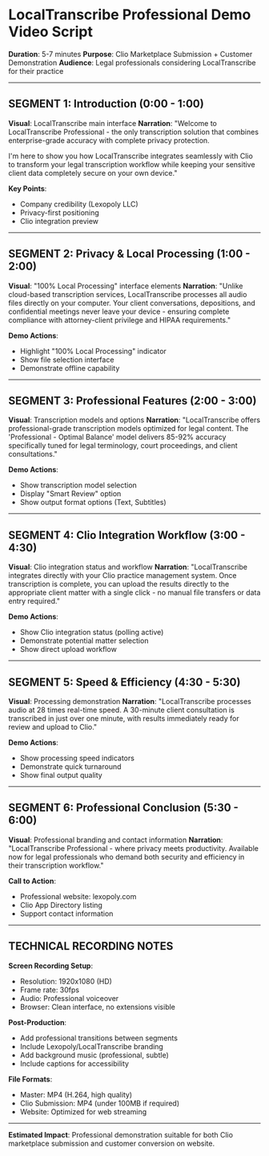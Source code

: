 # LocalTranscribe Professional Demo Video Script
**Duration**: 5-7 minutes
**Purpose**: Clio Marketplace Submission + Customer Demonstration
**Audience**: Legal professionals considering LocalTranscribe for their practice

---

## SEGMENT 1: Introduction (0:00 - 1:00)
**Visual**: LocalTranscribe main interface
**Narration**:
"Welcome to LocalTranscribe Professional - the only transcription solution that combines enterprise-grade accuracy with complete privacy protection.

I'm here to show you how LocalTranscribe integrates seamlessly with Clio to transform your legal transcription workflow while keeping your sensitive client data completely secure on your own device."

**Key Points**:
- Company credibility (Lexopoly LLC)
- Privacy-first positioning
- Clio integration preview

---

## SEGMENT 2: Privacy & Local Processing (1:00 - 2:00)
**Visual**: "100% Local Processing" interface elements
**Narration**:
"Unlike cloud-based transcription services, LocalTranscribe processes all audio files directly on your computer. Your client conversations, depositions, and confidential meetings never leave your device - ensuring complete compliance with attorney-client privilege and HIPAA requirements."

**Demo Actions**:
- Highlight "100% Local Processing" indicator
- Show file selection interface
- Demonstrate offline capability

---

## SEGMENT 3: Professional Features (2:00 - 3:00)
**Visual**: Transcription models and options
**Narration**:
"LocalTranscribe offers professional-grade transcription models optimized for legal content. The 'Professional - Optimal Balance' model delivers 85-92% accuracy specifically tuned for legal terminology, court proceedings, and client consultations."

**Demo Actions**:
- Show transcription model selection
- Display "Smart Review" option
- Show output format options (Text, Subtitles)

---

## SEGMENT 4: Clio Integration Workflow (3:00 - 4:30)
**Visual**: Clio integration status and workflow
**Narration**:
"LocalTranscribe integrates directly with your Clio practice management system. Once transcription is complete, you can upload the results directly to the appropriate client matter with a single click - no manual file transfers or data entry required."

**Demo Actions**:
- Show Clio integration status (polling active)
- Demonstrate potential matter selection
- Show direct upload workflow

---

## SEGMENT 5: Speed & Efficiency (4:30 - 5:30)
**Visual**: Processing demonstration
**Narration**:
"LocalTranscribe processes audio at 28 times real-time speed. A 30-minute client consultation is transcribed in just over one minute, with results immediately ready for review and upload to Clio."

**Demo Actions**:
- Show processing speed indicators
- Demonstrate quick turnaround
- Show final output quality

---

## SEGMENT 6: Professional Conclusion (5:30 - 6:00)
**Visual**: Professional branding and contact information
**Narration**:
"LocalTranscribe Professional - where privacy meets productivity. Available now for legal professionals who demand both security and efficiency in their transcription workflow."

**Call to Action**:
- Professional website: lexopoly.com
- Clio App Directory listing
- Support contact information

---

## TECHNICAL RECORDING NOTES

**Screen Recording Setup**:
- Resolution: 1920x1080 (HD)
- Frame rate: 30fps
- Audio: Professional voiceover
- Browser: Clean interface, no extensions visible

**Post-Production**:
- Add professional transitions between segments
- Include Lexopoly/LocalTranscribe branding
- Add background music (professional, subtle)
- Include captions for accessibility

**File Formats**:
- Master: MP4 (H.264, high quality)
- Clio Submission: MP4 (under 100MB if required)
- Website: Optimized for web streaming

---

**Estimated Impact**: Professional demonstration suitable for both Clio marketplace submission and customer conversion on website.
